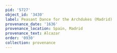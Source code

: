 ```yaml
---
pid: '5727'
object_id: '3430'
label: Peasant Dance for the Archdukes (Madrid)
provenance_date: '1636'
provenance_location: Spain, Madrid
provenance_text: Alcazar
order: '0930'
collection: provenance
---
```

